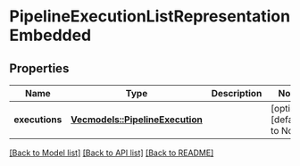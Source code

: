 # PipelineExecutionListRepresentationEmbedded

## Properties
Name | Type | Description | Notes
------------ | ------------- | ------------- | -------------
**executions** | [**Vec<models::PipelineExecution>**](pipelineExecution.md) |  | [optional] [default to None]

[[Back to Model list]](../README.md#documentation-for-models) [[Back to API list]](../README.md#documentation-for-api-endpoints) [[Back to README]](../README.md)


